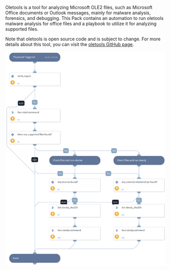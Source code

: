 Oletools is a tool for analyzing Microsoft OLE2 files, 
such as Microsoft Office documents or Outlook messages, mainly for malware analysis, forensics, and debugging.
This Pack contains an automation to run oletools malware analysis for office files and a playbook to utilize it for analyzing supported files.

Note that oletools is open source code and is subject to change.
For more details about this tool, you can visit the [oletools GitHub page](https://github.com/decalage2/oletools).

![Microsoft Office File Enrichment - Oletools](readme_images/Microsoft_Office_File_Enrichment_-_Oletools.png)
